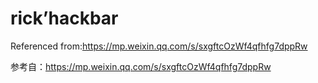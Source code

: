 # rick’hackbar
Referenced from:https://mp.weixin.qq.com/s/sxgftcOzWf4qfhfg7dppRw

参考自：https://mp.weixin.qq.com/s/sxgftcOzWf4qfhfg7dppRw

